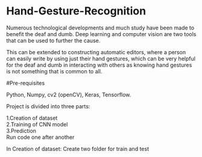 # Hand-Gesture-Recognition
Numerous technological developments and much study have been made to benefit the deaf and dumb. Deep learning and computer vision are two tools that can be used to further the cause.

This can be extended to constructing automatic editors, where a person can easily write by using just their hand gestures, which can be very helpful for the deaf and dumb in interacting with others as knowing hand gestures is not something that is common to all.

#Pre-requisites

Python,
Numpy,
cv2 (openCV),
Keras,
Tensorflow.

Project is divided into three parts:  

1.Creation of dataset  
2.Training of CNN model  
3.Prediction  
Run code one after another
   
   In Creation of dataset: Create two folder for train and test  

